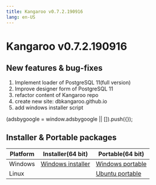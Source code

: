 ```yaml
---
title: Kangaroo v0.7.2.190916
lang: en-US
---
```


# Kangaroo v0.7.2.190916

## New features & bug-fixes
1. Implement loader of PostgreSQL 11(full version)
2. Improve designer form of PostgreSQL 11
3. refactor content of Kangaroo repo
4. create new site: dbkangaroo.github.io
5. add windows installer script

<div>
    <script2 type="text/javascript" async="true" src="https://pagead2.googlesyndication.com/pagead/js/adsbygoogle.js" />
    <ins class="adsbygoogle"
        style="display:block; text-align:center;"
        data-ad-layout="in-article"
        data-ad-format="fluid"
        data-ad-client="ca-pub-3975819313740938"
        data-ad-slot="6760827895"></ins>
    <script2 type="text/javascript">
        (adsbygoogle = window.adsbygoogle || []).push({});
    </script2>
</div>

## Installer & Portable packages <Badge text="link expired" type="warning"/>

| Platform          | Installer(64 bit) | Portable(64 bit)  |
|-------------------|-------------------|-------------------|
| Windows | [Windows installer](https://github.com/dbkangaroo/kangaroo/releases/download/v0.7.2.190916/Kangaroo_0.7.2.190916_x64.exe) | [Windows portable](https://github.com/dbkangaroo/kangaroo/releases/download/v0.7.2.190916/Kangaroo_win64_0.7.2.190916.zip) |
| Linux | | [Ubuntu portable](https://github.com/dbkangaroo/kangaroo/releases/download/v0.7.2.190916/Kangaroo_ubuntu_0.7.2.190916.zip) |


